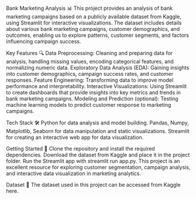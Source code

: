 Bank Marketing Analysis 📊
This project provides an analysis of bank marketing campaigns based on a publicly available dataset from Kaggle, using Streamlit for interactive visualizations. The dataset includes details about various bank marketing campaigns, customer demographics, and outcomes, enabling us to explore patterns, customer segments, and factors influencing campaign success.

Key Features 🔍
Data Preprocessing: Cleaning and preparing data for analysis, handling missing values, encoding categorical features, and normalizing numeric data.
Exploratory Data Analysis (EDA): Gaining insights into customer demographics, campaign success rates, and customer responses.
Feature Engineering: Transforming data to improve model performance and interpretability.
Interactive Visualizations: Using Streamlit to create dashboards that provide insights into key metrics and trends in bank marketing campaigns.
Modeling and Prediction (optional): Testing machine learning models to predict customer response to marketing campaigns.

Tech Stack 🛠️
Python for data analysis and model building.
Pandas, Numpy, Matplotlib, Seaborn for data manipulation and static visualizations.
Streamlit for creating an interactive web app for data visualization.

Getting Started 🚀
Clone the repository and install the required dependencies.
Download the dataset from Kaggle and place it in the project folder.
Run the Streamlit app with streamlit run app.py.
This project is an excellent resource for exploring customer segmentation, campaign analysis, and interactive data visualization in marketing analytics.

Dataset 📁
The dataset used in this project can be accessed from Kaggle here.
